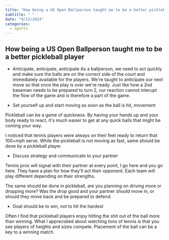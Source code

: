 ```yaml
---
title: "How being a US Open Ballperson taught me to be a better pickleball player"
subtitle: " "
date: "9/13/2024"
categories:
  - sports
---
```


## How being a US Open Ballperson taught me to be a better pickleball player

- Anticipate, anticipate, anticipate
As a ballperson, we need to act quickly and make sure the balls are on the correct side of the court and immediately available for the players. We're taught to anticipate our next move so that once the play is over we're ready. Just like how a 2nd baseman needs to be prepared to turn 2, our reaction cannot interupt the flow of the game and is therefore a part of the game.

- Set yourself up and start moving as soon as the ball is hit, movement 

Pickleball can be a game of quickness. By having your hands up and your body ready to react, it's much easier to get at any quick balls that might be coming your way.

I noticed that tennis players were always on their feet ready to return that 100+mph serve. While the pickleball is not moving as fast, same should be done by a pickleball player.

- Discuss strategy and communicate to your partner

Tennis pros will signal with their partner at every point, I go here and you go here. They have a plan for how they'll act their opponent. Each team will play different depending on their strengths.

The same should be done in pickleball, are you planning on driving more or dropping more? Was the drop good and your partner should move in, or should they move back and be prepared to defend. 

- Goal should be to win, not to hit the hardest

Often I find that pickleball players enjoy hitting the shit out of the ball more than winning. What I appreciated about watching tons of tennis is that you see players of heights and sizes compete. Placement of the ball can be a key to a winning match. 